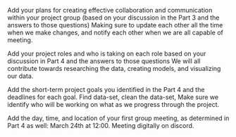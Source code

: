 Add your plans for creating effective collaboration and communication within your project group (based on your discussion in the Part 3 and the answers to those questions) Making sure to update each other all the time when we make changes, and notify each other when we are all capable of meeting.

Add your project roles and who is taking on each role based on your discussion in Part 4 and the answers to those questions We will all contribute towards researching the data, creating models, and visualizing our data. 

Add the short-term project goals you identified in the Part 4 and the deadlines for each goal. Find data-set, clean the data-set, Make sure we identify who will be working on what as we progress through the project.

Add the day, time, and location of your first group meeting, as determined in Part 4 as well: March 24th at 12:00. Meeting digitally on discord.